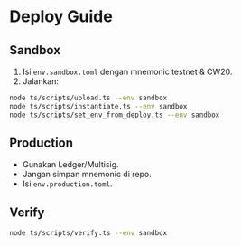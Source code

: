 
# Deploy Guide

## Sandbox
1. Isi `env.sandbox.toml` dengan mnemonic testnet & CW20.
2. Jalankan:
```bash
node ts/scripts/upload.ts --env sandbox
node ts/scripts/instantiate.ts --env sandbox
node ts/scripts/set_env_from_deploy.ts --env sandbox
```

## Production
- Gunakan Ledger/Multisig.
- Jangan simpan mnemonic di repo.
- Isi `env.production.toml`.

## Verify
```bash
node ts/scripts/verify.ts --env sandbox
```
